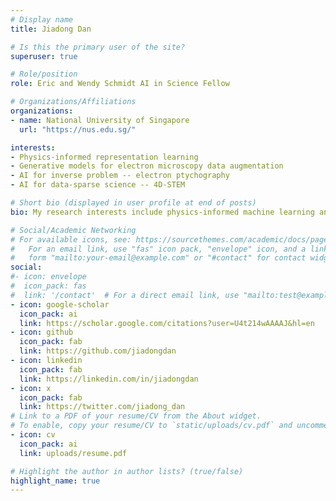 ```yaml
---
# Display name
title: Jiadong Dan

# Is this the primary user of the site?
superuser: true

# Role/position
role: Eric and Wendy Schmidt AI in Science Fellow

# Organizations/Affiliations
organizations:
- name: National University of Singapore
  url: "https://nus.edu.sg/"

interests:
- Physics-informed representation learning
- Generative models for electron microscopy data augmentation
- AI for inverse problem -- electron ptychography
- AI for data-sparse science -- 4D-STEM

# Short bio (displayed in user profile at end of posts)
bio: My research interests include physics-informed machine learning and scanning transmission electron microscopy.

# Social/Academic Networking
# For available icons, see: https://sourcethemes.com/academic/docs/page-builder/#icons
#   For an email link, use "fas" icon pack, "envelope" icon, and a link in the
#   form "mailto:your-email@example.com" or "#contact" for contact widget.
social:
#- icon: envelope
#  icon_pack: fas
#  link: '/contact'  # For a direct email link, use "mailto:test@example.org".
- icon: google-scholar
  icon_pack: ai
  link: https://scholar.google.com/citations?user=U4t214wAAAAJ&hl=en
- icon: github
  icon_pack: fab
  link: https://github.com/jiadongdan
- icon: linkedin
  icon_pack: fab
  link: https://linkedin.com/in/jiadongdan
- icon: x
  icon_pack: fab
  link: https://twitter.com/jiadong_dan
# Link to a PDF of your resume/CV from the About widget.
# To enable, copy your resume/CV to `static/uploads/cv.pdf` and uncomment the lines below.
- icon: cv
  icon_pack: ai
  link: uploads/resume.pdf

# Highlight the author in author lists? (true/false)
highlight_name: true
---
```

